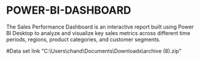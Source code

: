 # POWER-BI-DASHBOARD
The Sales Performance Dashboard is an interactive report built using Power BI Desktop to analyze and visualize key sales metrics across different time periods, regions, product categories, and customer segments.

#Data set link
"C:\Users\chand\Documents\Downloads\archive (8).zip"
